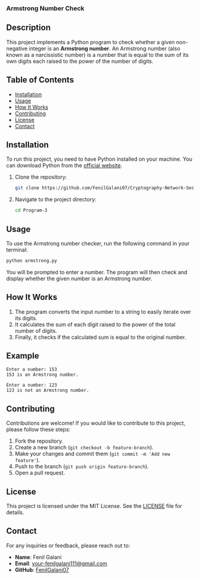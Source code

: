 ### Armstrong Number Check

## Description

This project implements a Python program to check whether a given non-negative integer is an **Armstrong number**. An Armstrong number (also known as a narcissistic number) is a number that is equal to the sum of its own digits each raised to the power of the number of digits.

## Table of Contents

- [Installation](#installation)
- [Usage](#usage)
- [How It Works](#how-it-works)
- [Contributing](#contributing)
- [License](#license)
- [Contact](#contact)

## Installation

To run this project, you need to have Python installed on your machine. You can download Python from the [official website](https://www.python.org/downloads/).

1. Clone the repository:

   ```bash
   git clone https://github.com/FenilGalani07/Cryptography-Network-Security.git
   ```

2. Navigate to the project directory:

   ```bash
   cd Program-3
   ```

## Usage

To use the Armstrong number checker, run the following command in your terminal:

```bash
python armstrong.py
```

You will be prompted to enter a number. The program will then check and display whether the given number is an Armstrong number.

## How It Works

1. The program converts the input number to a string to easily iterate over its digits.
2. It calculates the sum of each digit raised to the power of the total number of digits.
3. Finally, it checks if the calculated sum is equal to the original number.

## Example

```
Enter a number: 153
153 is an Armstrong number.
```

```
Enter a number: 123
123 is not an Armstrong number.
```

## Contributing

Contributions are welcome! If you would like to contribute to this project, please follow these steps:

1. Fork the repository.
2. Create a new branch (`git checkout -b feature-branch`).
3. Make your changes and commit them (`git commit -m 'Add new feature'`).
4. Push to the branch (`git push origin feature-branch`).
5. Open a pull request.

## License

This project is licensed under the MIT License. See the [LICENSE](LICENSE) file for details.

## Contact

For any inquiries or feedback, please reach out to:

- **Name**: Fenil Galani
- **Email**: [your-fenilgalani111@gmail.com](mailto:your-fenilgalani111@gmail.com)
- **GitHub**: [FenilGalani07](https://github.com/FenilGalani07)


